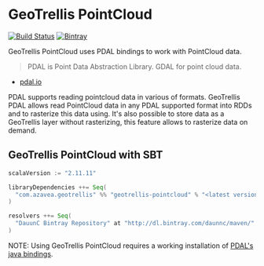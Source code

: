 # GeoTrellis PointCloud

[![Build Status](https://travis-ci.org/geotrellis/geotrellis-pointcloud.svg?branch=master)](https://travis-ci.org/geotrellis/geotrellis-pointcloud)
[![Bintray](https://api.bintray.com/packages/daunnc/maven/geotrellis-pointcloud/images/download.svg)](https://bintray.com/daunnc/maven/geotrellis-pointcloud)

GeoTrellis PointCloud uses PDAL bindings to work with PointCloud data.

> PDAL is Point Data Abstraction Library.
> GDAL for point cloud data.
- [pdal.io](https://pdal.io/)

PDAL supports reading pointcloud data in various of formats.
GeoTrellis PDAL allows read PointCloud data in any PDAL supported format into RDDs
and to rasterize this data using. It's also possible to store data as a GeoTrellis layer
without rasterizing, this feature allows to rasterize data on demand.

## GeoTrellis PointCloud with SBT

```scala
scalaVersion := "2.11.11"

libraryDependencies ++= Seq(
  "com.azavea.geotrellis" %% "geotrellis-pointcloud" % "<latest version>"
)

resolvers ++= Seq(
  "DauunC Bintray Repository" at "http://dl.bintray.com/daunnc/maven/"
)
```

NOTE: Using GeoTrellis PointCloud requires a working installation of
[PDAL's java bindings](https://github.com/PDAL/PDAL/tree/master/java).
